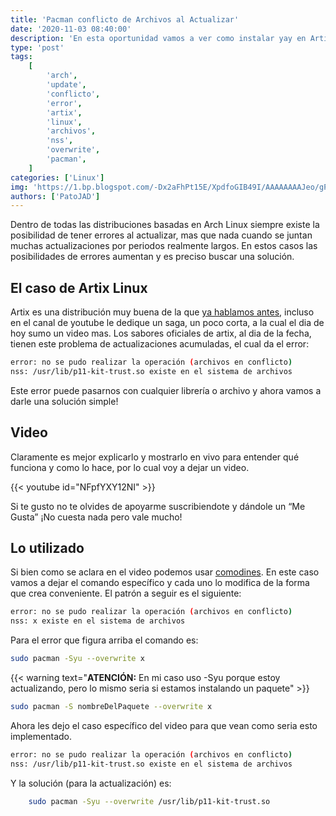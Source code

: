 ```yaml
---
title: 'Pacman conflicto de Archivos al Actualizar'
date: '2020-11-03 08:40:00'
description: 'En esta oportunidad vamos a ver como instalar yay en Artix linux'
type: 'post'
tags:
    [
        'arch',
        'update',
        'conflicto',
        'error',
        'artix',
        'linux',
        'archivos',
        'nss',
        'overwrite',
        'pacman',
    ]
categories: ['Linux']
img: 'https://1.bp.blogspot.com/-Dx2aFhPt15E/XpdfoGIB49I/AAAAAAAAJeo/gPrQbF9IOjEPK8jAYiO-_JeuEM6OZvg8ACPcBGAsYHg/s1600/Error%2Bal%2Bconfirmar%2Bla%2Btransacci%25C3%25B3n.png'
authors: ['PatoJAD']
---
```


Dentro de todas las distribuciones basadas en Arch Linux siempre existe la posibilidad de tener errores al actualizar, mas que nada cuando se juntan muchas actualizaciones por periodos realmente largos. En estos casos las posibilidades de errores aumentan y es preciso buscar una solución.

## El caso de Artix Linux

Artix es una distribución muy buena de la que [ya hablamos antes](/post/2020/08/artix-linux/), incluso en el canal de youtube le dedique un saga, un poco corta, a la cual el dia de hoy sumo un video mas. Los sabores oficiales de artix, al dia de la fecha, tienen este problema de actualizaciones acumuladas, el cual da el error:

```bash
error: no se pudo realizar la operación (archivos en conflicto)
nss: /usr/lib/p11-kit-trust.so existe en el sistema de archivos
```

Este error puede pasarnos con cualquier librería o archivo y ahora vamos a darle una solución simple!

## Video

Claramente es mejor explicarlo y mostrarlo en vivo para entender qué funciona y como lo hace, por lo cual voy a dejar un video.

{{< youtube id="NFpfYXY12NI" >}}

Si te gusto no te olvides de apoyarme suscribiendote y dándole un “Me Gusta” ¡No cuesta nada pero vale mucho!

## Lo utilizado

Si bien como se aclara en el video podemos usar [comodines](/post/2020/09/manipulando-archivos-y-directorios/). En este caso vamos a dejar el comando específico y cada uno lo modifica de la forma que crea conveniente. El patrón a seguir es el siguiente:

```bash
error: no se pudo realizar la operación (archivos en conflicto)
nss: x existe en el sistema de archivos
```

Para el error que figura arriba el comando es:

```zsh
sudo pacman -Syu --overwrite x
```

{{< warning text="**ATENCIÓN:** En mi caso uso -Syu porque estoy actualizando, pero lo mismo seria si estamos instalando un paquete" >}}

```zsh
sudo pacman -S nombreDelPaquete --overwrite x
```

Ahora les dejo el caso específico del video para que vean como seria esto implementado.

```bash
error: no se pudo realizar la operación (archivos en conflicto)
nss: /usr/lib/p11-kit-trust.so existe en el sistema de archivos
```

Y la solución (para la actualización) es:

```zsh
    sudo pacman -Syu --overwrite /usr/lib/p11-kit-trust.so
```
